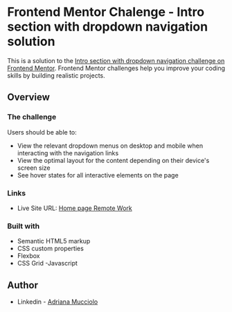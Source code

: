 # Frontend Mentor Chalenge - Intro section with dropdown navigation solution

This is a solution to the [Intro section with dropdown navigation challenge on Frontend Mentor](https://www.frontendmentor.io/challenges/intro-section-with-dropdown-navigation-ryaPetHE5). Frontend Mentor challenges help you improve your coding skills by building realistic projects. 

## Overview

### The challenge

Users should be able to:

- View the relevant dropdown menus on desktop and mobile when interacting with the navigation links
- View the optimal layout for the content depending on their device's screen size
- See hover states for all interactive elements on the page

### Links

- Live Site URL: [Home page Remote Work](https://homepage-remotework.netlify.app)


### Built with

- Semantic HTML5 markup
- CSS custom properties
- Flexbox
- CSS Grid
-Javascript

## Author

- Linkedin - [Adriana Mucciolo](https://linkedin.com/in/adriana-mucciolo)